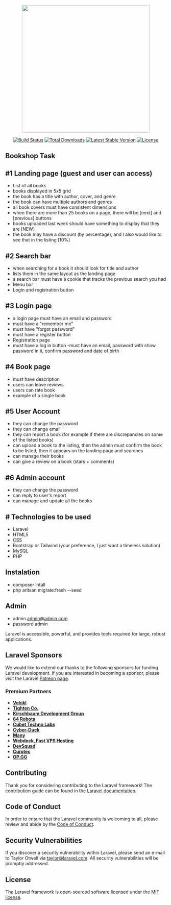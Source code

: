 <p align="center"><a href="https://laravel.com" target="_blank"><img src="https://raw.githubusercontent.com/laravel/art/master/logo-lockup/5%20SVG/2%20CMYK/1%20Full%20Color/laravel-logolockup-cmyk-red.svg" width="400"></a></p>

<p align="center">
<a href="https://travis-ci.org/laravel/framework"><img src="https://travis-ci.org/laravel/framework.svg" alt="Build Status"></a>
<a href="https://packagist.org/packages/laravel/framework"><img src="https://img.shields.io/packagist/dt/laravel/framework" alt="Total Downloads"></a>
<a href="https://packagist.org/packages/laravel/framework"><img src="https://img.shields.io/packagist/v/laravel/framework" alt="Latest Stable Version"></a>
<a href="https://packagist.org/packages/laravel/framework"><img src="https://img.shields.io/packagist/l/laravel/framework" alt="License"></a>
</p>

## Bookshop Task

## #1 Landing page (guest and user can access)
- List of all books
- books displayed in 5x5 grid
- the book has a title with author, cover, and genre
- the book can have multiple authors and genres
- all book covers must have consistent dimensions
- when there are more than 25 books on a page, there will be [next] and [previous] buttons
- books uploaded last week should have something to display that they are [NEW]
- the book may have a discount (by percentage), and I also would like to see that in the listing [10%]

## #2 Search bar
- when searching for a book it should look for title and author
- lists them in the same layout as the landing page
- a search bar must have a cookie that tracks the previous search you had
- Menu bar
- Login and registration button

## #3 Login page
- a login page must have an email and password
- must have a "remember me"
- must have "forgot password"
- must have a register button
- Registration page
- must have a log in button
-must have an email, password with show password in it, confirm password and date of birth
## #4 Book page
- must have description
- users can leave reviews
- users can rate book
- example of a single book
## #5 User Account
- they can change the password
- they can change email
- they can report a book (for example if there are discrepancies on some of the listed books)
- can upload a book to the listing, then the admin must confirm the book to be listed, then it appears on the landing page and searches
- can manage their books
- can give a review on a book (stars + comments)
## #6 Admin account
- they can change the password
- can reply to user's report
- can manage and update all the books
## # Technologies to be used
- Laravel
- HTML5
- CSS
- Bootstrap or Tailwind (your preference, I just want a timeless solution)
- MySQL
- PHP

## Instalation

- composer intall
- php aritsan migrate:fresh --seed

## Admin
- admin admin@admin.com 
- password admin



Laravel is accessible, powerful, and provides tools required for large, robust applications.


## Laravel Sponsors

We would like to extend our thanks to the following sponsors for funding Laravel development. If you are interested in becoming a sponsor, please visit the Laravel [Patreon page](https://patreon.com/taylorotwell).

### Premium Partners

- **[Vehikl](https://vehikl.com/)**
- **[Tighten Co.](https://tighten.co)**
- **[Kirschbaum Development Group](https://kirschbaumdevelopment.com)**
- **[64 Robots](https://64robots.com)**
- **[Cubet Techno Labs](https://cubettech.com)**
- **[Cyber-Duck](https://cyber-duck.co.uk)**
- **[Many](https://www.many.co.uk)**
- **[Webdock, Fast VPS Hosting](https://www.webdock.io/en)**
- **[DevSquad](https://devsquad.com)**
- **[Curotec](https://www.curotec.com/)**
- **[OP.GG](https://op.gg)**

## Contributing

Thank you for considering contributing to the Laravel framework! The contribution guide can be found in the [Laravel documentation](https://laravel.com/docs/contributions).

## Code of Conduct

In order to ensure that the Laravel community is welcoming to all, please review and abide by the [Code of Conduct](https://laravel.com/docs/contributions#code-of-conduct).

## Security Vulnerabilities

If you discover a security vulnerability within Laravel, please send an e-mail to Taylor Otwell via [taylor@laravel.com](mailto:taylor@laravel.com). All security vulnerabilities will be promptly addressed.

## License

The Laravel framework is open-sourced software licensed under the [MIT license](https://opensource.org/licenses/MIT).
